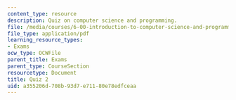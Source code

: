 ```yaml
---
content_type: resource
description: Quiz on computer science and programming.
file: /media/courses/6-00-introduction-to-computer-science-and-programming-fall-2008/a355206d708b93d7e71180e78edfceaa_quiz2.pdf
file_type: application/pdf
learning_resource_types:
- Exams
ocw_type: OCWFile
parent_title: Exams
parent_type: CourseSection
resourcetype: Document
title: Quiz 2
uid: a355206d-708b-93d7-e711-80e78edfceaa
---
```

